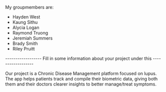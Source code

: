 
My groupmembers are:
- Hayden West
- Kaung Sithu
- Alycia Logan
- Raymond Truong
- Jeremiah Summers
- Brady Smith
- Riley Pruitt

------------------ Fill in some information about your project under this ------------------


Our project is a Chronic Disease Management platform focused on lupus. The app helps patients track and compile their biometric data, giving both them and their doctors clearer insights to better manage/treat symptoms.
